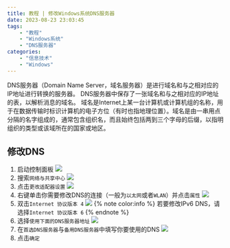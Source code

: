 ```yaml
---
title: 教程 | 修改Windows系统DNS服务器
date: 2023-08-23 23:03:45
tags:
    - "教程"
    - "Windows系统"
    - "DNS服务器"
categories:
    - "信息技术"
    - "Windows"
---
```

DNS服务器（Domain Name Server，域名服务器）是进行域名和与之相对应的IP地址进行转换的服务器。
DNS服务器中保存了一张域名和与之相对应的IP地址 的表，以解析消息的域名。 域名是Internet上某一台计算机或计算机组的名称，用于在数据传输时标识计算机的电子方位（有时也指地理位置）。域名是由一串用点分隔的名字组成的，通常包含组织名，而且始终包括两到三个字母的后缀，以指明组织的类型或该域所在的国家或地区。
<!-- more -->
## 修改DNS
1. 启动控制面板
![](https://file.yms.tdrweb.top/img/ymsblog/change_dns_win/1.png)
2. 搜索`网络与共享中心` 
![](https://file.yms.tdrweb.top/img/ymsblog/change_dns_win/2.png)
3. 点击`更改适配器设置`
![](https://file.yms.tdrweb.top/img/ymsblog/change_dns_win/3.png)
4. 右键单击你需要修改DNS的连接（一般为`以太网`或者`WLAN`）并点击`属性`
![](https://file.yms.tdrweb.top/img/ymsblog/change_dns_win/4.png)
5. 双击`Internet 协议版本 4`
![](https://file.yms.tdrweb.top/img/ymsblog/change_dns_win/5.png)
{% note color:info %}
    若要修改IPv6 DNS，请选择`Internet 协议版本 6`
{% endnote %}  
6. 选择`使用下面的DNS服务器地址`
![](https://file.yms.tdrweb.top/img/ymsblog/change_dns_win/6.png)
7. 在`首选DNS服务器`与`备用DNS服务器`中填写你要使用的DNS
![](https://file.yms.tdrweb.top/img/ymsblog/change_dns_win/7.png)
8. 点击`确定`

